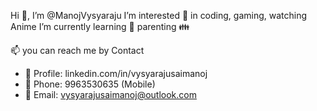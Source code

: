 Hi 👋, I’m @ManojVysyaraju
I’m interested 👀 in coding, gaming, watching Anime
I’m currently learning 🌱 parenting 👪


📫 you can reach me by Contact
- 👤 Profile: linkedin.com/in/vysyarajusaimanoj
- 📱 Phone: 9963530635 (Mobile)
- 📧 Email: vysyarajusaimanoj@outlook.com
